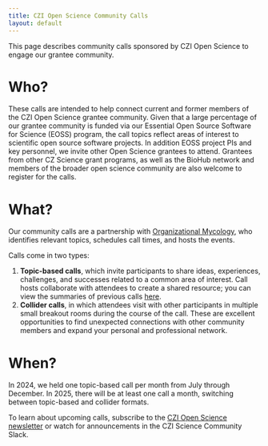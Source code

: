 ```yaml
---
title: CZI Open Science Community Calls
layout: default
---
```


This page describes community calls sponsored by CZI Open Science to engage our grantee community. 

# Who?

These calls are intended to help connect current and former members of the CZI Open Science grantee community.
Given that a large percentage of our grantee community is funded via our Essential Open Source Software for Science (EOSS) program,
the call topics reflect areas of interest to scientific open source software projects.
In addition EOSS project PIs and key personnel,
we invite other Open Science grantees to attend.
Grantees from other CZ Science grant programs,
as well as the BioHub network and members of the broader open science community are also welcome to register for the calls.

# What?

Our community calls are a partnership with [Organizational Mycology](https://orgmycology.com/),
who identifies relevant topics, schedules call times,
and hosts the events.

Calls come in two types:
1. **Topic-based calls**, which invite participants to share ideas, experiences, challenges, and successes related to a common area of interest. Call hosts collaborate with attendees to create a shared resource; you can view the summaries of previous calls [here](https://github.com/eoss-om-communitycalls#hi-there--welcome-to-the-eoss-community-call-landing-page).
2. **Collider calls**, in which attendees visit with other participants in multiple small breakout rooms during the course of the call. These are excellent opportunities to find unexpected connections with other community members and expand your personal and professional network.

# When?

In 2024, we held one topic-based call per month from July through December.
In 2025, there will be at least one call a month, switching between topic-based and collider formats.

To learn about upcoming calls, subscribe to the [CZI Open Science newsletter](https://info.chanzuckerberg.com/open-science-newsletter)
or watch for announcements in the CZI Science Community Slack.
